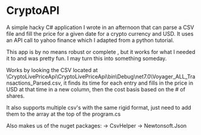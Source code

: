 # CryptoAPI
A simple hacky C# application I wrote in an afternoon that can parse a CSV file and fill the price for a given date for a crypto currency and USD.
It uses an API call to yahoo finance which I adapted from a python tutorial.

This app is by no means robust or complete , but it works for what I needed it to and was pretty fun. I may turn this into something someday.


Works by looking the CSV located at \CryptoLivePriceApi\CryptoLivePriceApi\bin\Debug\net7.0\Voyager_ALL_Transactions_Parsed.csv,
it finds its time for each entry and fills in the price in USD at that time in a new column, then the cost basis based on the # of shares.

It also supports multiple csv's with the same rigid format, just need to add them to the array at the top of the program.cs

Also makes us of the nuget packages:
-> CsvHelper
-> Newtonsoft.Json